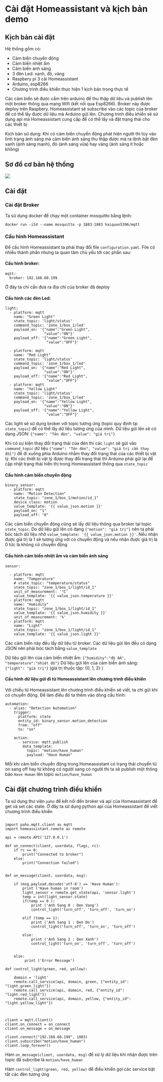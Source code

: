 # Cài đặt Homeassistant và kịch bản demo

## Kịch bản cài đặt 

Hệ thống gồm có: 

- Cảm biển chuyển động
- Cảm biến nhiệt ẩm
- Cảm biến ánh sáng
- 3 đèn Led: xanh, đỏ, vàng
- Raspbery pi 3 cài Homeassistant 
- Arduino, esp8266
- Chương trình điều khiển thực hiện 1 kịch bản trong thực tế

Các cảm biến sẽ được cắm trên arduino để thu thập dữ liệu và publish lên một broker thông qua mạng Wifi (kết nối qua Esp8266). Broker này được deploy trên Raspbery. Homeassistant sẽ subscribe vào các topic của broker để có thể lấy được dữ liệu mà Arduino gửi lên. Chương trình điều khiển sẽ sử dụng api mà Homeassistant cung cấp để có thể lấy và đặt trạng thái cho các thiết bị

Kịch bản sử dụng: Khi có cảm biến chuyển động phát hiện người thì tùy vào tình trạng ánh sáng mà cảm biến ánh sáng thu thập được mà ra lệnh bật đèn xanh (ánh sáng mạnh), đỏ (ánh sáng vừa) hay vàng (ánh sáng ít hoặc không)

## Sơ đồ cơ bản hệ thống

![](./image/serverRoom.jpg) 

## Cài đặt 

### Cài đặt Broker

Ta sử dụng docker để chạy một container mosquitto bằng lệnh: 

~~~
docker run -itd --name mosquitto -p 1883:1883 haiquan5396/mqtt 
~~~
### Cấu hình Homeassistant 

Để cấu hình Homeassistant ta phải thay đổi file `configuration.yaml`. File có nhiều thành phần nhưng ta quan tâm chủ yếu tới các phần sau: 

#### Cấu hình broker: 

~~~
mqtt:
  broker: 192.168.60.199
~~~

Ở đây ta chỉ cần đưa ra địa chỉ của broker đã deploy

#### Cấu hình các đèn Led:

~~~
light:
  - platform: mqtt
    name: "Green Light"
    state_topic: 'light/status'
    command_topic: 'zone_1/box_1/led'
    payload_on: '{"name":"Green Light",
                  "value":"ON"}'
    payload_off: '{"name":"Green Light",
                   "value":"OFF"}'

  - platform: mqtt
    name: "Red Light"
    state_topic: 'light/status'
    command_topic: 'zone_1/box_1/led'
    payload_on: '{"name":"Red Light",
                  "value":"ON"}'
    payload_off: '{"name":"Red Light",
                   "value":"OFF"}'
  - platform: mqtt
    name: "Yellow Light"
    state_topic: 'light/status'
    command_topic: 'zone_1/box_1/led'
    payload_on: '{"name":"Yellow Light",
                  "value":"ON"}'
    payload_off: '{"name":"Yellow Light",
                   "value":"OFF"}'
~~~

Các light sẽ sử dụng broker với topic tương ứng (topic quy định tại `state_topic`) để có thể lấy dữ liệu tương ứng của mình. Dữ liệu gửi lên sẽ có dạng JSON: `{"name": "Tên đèn", "value": "giá trị"}`

Khi có sự kiện thay đổi trạng thái của đèn thì các `light` sẽ gửi vào `command_topic` dữ liệu `{"name": "Tên đèn", "value": "giá trị cần thay đổi"}` để đi xuống phía Arduino nhằm thay đổi trạng thái của các thiết bị vật lý. Khi các thiết bị vật lý được thay đổi trạng thái thì Arduino phải gửi lại để cập nhật trạng thái hiển thị trong Homeassistant thông qua `state_topic`


#### Cấu hình cảm biến chuyển động 
~~~
binary_sensor:
  - platform: mqtt
    name: "Motion Detection"
    state_topic: "zone_1/box_1/motion/id_1"
    device_class: motion
    value_template: '{{ value_json.motion }}'
    payload_on: "1"
    payload_off: "0"
~~~

Các cảm biến chuyển động cũng sẽ lấy dữ liệu thông qua broker tại topic `state_topic`. Do dữ liệu gửi lên có dạng `{"motion": "giá trị"}` nên ta phải bóc tách dữ liệu nhờ `value_template: '{{ value_json.motion }}'`. Nếu nhận được giá trị là 1 sẽ tương ứng với có chuyển động và nếu nhận được giá trị là 0 tức là không có chuyển động


#### Cấu hình cảm biến nhiệt ẩm và cảm biến ánh sáng

~~~
sensor:

  - platform: mqtt
    name: "Temperature"
    # state_topic: "temperature/status"
    state_topic: "zone_1/box_1/light/id_1"
    unit_of_measurement: '°C'
    value_template: '{{ value_json.temperature }}'
  - platform: mqtt
    name: "Humidity"
    state_topic: "zone_1/box_1/light/id_1"
    value_template: '{{ value_json.humidity }}'
    unit_of_measurement: '%'
  - platform: mqtt
    name: "Light"
    state_topic: "zone_1/box_1/light/id_1"
    value_template: '{{ value_json.light }}'
~~~

Các cảm biến này đều lấy dữ liệu từ broker. Các dữ liệu gửi lên đều có dạng JSON nên phải bóc tách bằng `value_template`

Dữ liệu gửi lên của cảm biến nhiệt ẩm: `{"humidity":"độ ẩm", "temperature":"nhiệt độ"}`
Dữ liệu gửi lên của cảm biến ánh sáng: `{"light": "giá trị"}` (giá trị thuộc tập: {0, 1, 2} )

#### Cấu hình dữ liệu gửi đi từ Homeassistant lên chương trình điều khiển

Với chiều từ Homeassistant lên chương trình điều khiển sẽ viết, ta chỉ gửi khi có chuyển động. Để làm điều đó ta thêm vào dòng cấu hình: 

~~~
automation:
  - alias: "Detection Automation"
    trigger:
      platform: state
      entity_id: binary_sensor.motion_detection
      from: "off"
      to: "on"

    action:
      - service: mqtt.publish
        data_template:
          topic: "motion/have_human"
          payload: "Have Human"

~~~

Mỗi khi cảm biến chuyển động trong Homeassistant có trạng thái chuyển từ on sang off hay từ không có người sang có người thì ta sẽ publish một thông báo `Have Human` lên topic `motion/have_human` 


## Cài đặt chương trình điều khiển 

Ta sử dụng thư viện `paho` để kết nối đến broker và api của Homeassistant để get và set các state. Ở đây ta sử dụng python api của Homeassistant để viết chương trình điều khiển 

~~~

import paho.mqtt.client as mqtt
import homeassistant.remote as remote

api = remote.API('127.0.0.1')

def on_connect(client, userdata, flags, rc):
    if rc == 0:
        print("Connected to broker")
    else:
        print("Connection failed")


def on_message(client, userdata, msg):

    if (msg.payload.decode('utf-8') == 'Have Human'):
        print ('Have human in room')
        light_sensor = remote.get_state(api, 'sensor.light')
        temp = int(light_sensor.state)
        if(temp == 0 ):
            print ('Anh Sang 0 : Den Vang')
            control_light('turn_off', 'turn_off', 'turn_on')

        elif (temp == 1):
            print ('Anh Sang 1 : Den Do')
            control_light('turn_off', 'turn_on', 'turn_off')

        else:
            print ('Anh Sang 2 : Den Xanh')
            control_light('turn_on', 'turn_off', 'turn_off')


    else:
         print ('Error Message')

def control_light(green, red, yellow):

    domain = 'light'
    remote.call_service(api, domain, green, {"entity_id": "light.green_light"})
    remote.call_service(api, domain, red, {"entity_id": "light.red_light"})
    remote.call_service(api, domain, yellow, {"entity_id": "light.yellow_light"})



client = mqtt.Client()
client.on_connect = on_connect
client.on_message = on_message

client.connect("192.168.60.199", 1883)
client.subscribe("motion/have_human")
client.loop_forever()

~~~

Hàm `on_message(client, userdata, msg)` để xử lý dữ liệu khi nhận được trên topic đã subcribe là `motion/have_human`

Hàm `control_light(green, red, yellow)` để điều khiển gọi các service bật tắt các đèn tương ứng